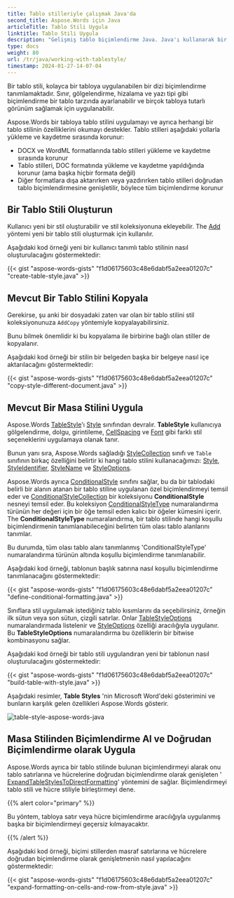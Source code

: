 ```yaml
---
title: Tablo stilleriyle çalışmak Java'da
second_title: Aspose.Words için Java
articleTitle: Tablo Stili Uygula
linktitle: Tablo Stili Uygula
description: "Gelişmiş tablo biçimlendirme Java. Java'ı kullanarak bir tablo stili oluşturun. Gelişmiş tablo biçimlendirmesine giriş, Tablo stilleri Java kullanarak."
type: docs
weight: 80
url: /tr/java/working-with-tablestyle/
timestamp: 2024-01-27-14-07-04
---
```


Bir tablo stili, kolayca bir tabloya uygulanabilen bir dizi biçimlendirme tanımlamaktadır. Sınır, gölgelendirme, hizalama ve yazı tipi gibi biçimlendirme bir tablo tarzında ayarlanabilir ve birçok tabloya tutarlı görünüm sağlamak için uygulanabilir.

Aspose.Words bir tabloya tablo stilini uygulamayı ve ayrıca herhangi bir tablo stilinin özelliklerini okumayı destekler. Tablo stilleri aşağıdaki yollarla yükleme ve kaydetme sırasında korunur:

- DOCX ve WordML formatlarında tablo stilleri yükleme ve kaydetme sırasında korunur
- Tablo stilleri, DOC formatında yükleme ve kaydetme yapıldığında korunur (ama başka hiçbir formata değil)
- Diğer formatlara dışa aktarırken veya yazdırırken tablo stilleri doğrudan tablo biçimlendirmesine genişletilir, böylece tüm biçimlendirme korunur

## Bir Tablo Stili Oluşturun

Kullanıcı yeni bir stil oluşturabilir ve stil koleksiyonuna ekleyebilir. The [Add](https://reference.aspose.com/words/java/com.aspose.words/stylecollection/) yöntemi yeni bir tablo stili oluşturmak için kullanılır.

Aşağıdaki kod örneği yeni bir kullanıcı tanımlı tablo stilinin nasıl oluşturulacağını göstermektedir:

{{< gist "aspose-words-gists" "f1d06175603c48e6dabf5a2eea01207c" "create-table-style.java" >}}

## Mevcut Bir Tablo Stilini Kopyala

Gerekirse, şu anki bir dosyadaki zaten var olan bir tablo stilini stil koleksiyonunuza `AddCopy` yöntemiyle kopyalayabilirsiniz.

Bunu bilmek önemlidir ki bu kopyalama ile birbirine bağlı olan stiller de kopyalanır.

Aşağıdaki kod örneği bir stilin bir belgeden başka bir belgeye nasıl içe aktarılacağını göstermektedir:

{{< gist "aspose-words-gists" "f1d06175603c48e6dabf5a2eea01207c" "copy-style-different-document.java" >}}

## Mevcut Bir Masa Stilini Uygula

Aspose.Words [TableStyle](https://reference.aspose.com/words/java/com.aspose.words/tablestyle/)'ı [Style](https://reference.aspose.com/words/java/com.aspose.words/style/) sınıfından devralır. **TableStyle** kullanıcıya gölgelendirme, dolgu, girintileme, [CellSpacing](https://reference.aspose.com/words/java/com.aspose.words/tablestyle/#getCellSpacing) ve [Font](https://reference.aspose.com/words/java/com.aspose.words/tablestyle/#getFont) gibi farklı stil seçeneklerini uygulamaya olanak tanır.

Bunun yanı sıra, Aspose.Words sağladığı [StyleCollection](https://reference.aspose.com/words/java/com.aspose.words/stylecollection/) sınıfı ve `Table` sınıfının birkaç özelliğini belirtir ki hangi tablo stilini kullanacağımızı: [Style](https://reference.aspose.com/words/java/com.aspose.words/table/#getStyle), [StyleIdentifier](https://reference.aspose.com/words/java/com.aspose.words/table/#setStyleIdentifier-int), [StyleName](https://reference.aspose.com/words/java/com.aspose.words/table/#getStyleName) ve [StyleOptions](https://reference.aspose.com/words/java/com.aspose.words/table/#setStyleOptions-int).

Aspose.Words ayrıca [ConditionalStyle](https://reference.aspose.com/words/java/com.aspose.words/conditionalstyle/) sınıfını sağlar, bu da bir tablodaki belirli bir alanın atanan bir tablo stiline uygulanan özel biçimlendirmeyi temsil eder ve [ConditionalStyleCollection](https://reference.aspose.com/words/java/com.aspose.words/conditionalstylecollection/) bir koleksiyonu **ConditionalStyle** nesneyi temsil eder. Bu koleksiyon [ConditionalStyleType](https://reference.aspose.com/words/java/com.aspose.words/conditionalstyletype/) numaralandırma türünün her değeri için bir öğe temsil eden kalıcı bir öğeler kümesini içerir. The **ConditionalStyleType** numaralandırma, bir tablo stilinde hangi koşullu biçimlendirmenin tanımlanabileceğini belirten tüm olası tablo alanlarını tanımlar.

Bu durumda, tüm olası tablo alanı tanımlanmış 'ConditionalStyleType' numaralandırma türünün altında koşullu biçimlendirme tanımlanabilir.

Aşağıdaki kod örneği, tablonun başlık satırına nasıl koşullu biçimlendirme tanımlanacağını göstermektedir:

{{< gist "aspose-words-gists" "f1d06175603c48e6dabf5a2eea01207c" "define-conditional-formatting.java" >}}

Sınıflara stil uygulamak istediğiniz tablo kısımlarını da seçebilirsiniz, örneğin ilk sütun veya son sütun, çizgili satırlar. Onlar [TableStyleOptions](https://reference.aspose.com/words/java/com.aspose.words/tablestyleoptions/) numaralandırmada listelenir ve [StyleOptions](https://reference.aspose.com/words/java/com.aspose.words/table/#getStyleOptions) özelliği aracılığıyla uygulanır. Bu **TableStyleOptions** numaralandırma bu özelliklerin bir bitwise kombinasyonu sağlar.

Aşağıdaki kod örneği bir tablo stili uygulandıran yeni bir tablonun nasıl oluşturulacağını göstermektedir:

{{< gist "aspose-words-gists" "f1d06175603c48e6dabf5a2eea01207c" "build-table-with-style.java" >}}

Aşağıdaki resimler, **Table Styles** 'nin Microsoft Word'deki gösterimini ve bunların karşılık gelen özellikleri Aspose.Words gösterir.

![table-style-aspose-words-java](working-with-table-styles-1.png)

## Masa Stilinden Biçimlendirme Al ve Doğrudan Biçimlendirme olarak Uygula

Aspose.Words ayrıca bir tablo stilinde bulunan biçimlendirmeyi alarak onu tablo satırlarına ve hücrelerine doğrudan biçimlendirme olarak genişleten ' [ExpandTableStylesToDirectFormatting](https://reference.aspose.com/words/java/com.aspose.words/document/#expandTableStylesToDirectFormatting)' yöntemini de sağlar. Biçimlendirmeyi tablo stili ve hücre stiliyle birleştirmeyi dene.

{{% alert color="primary" %}}

Bu yöntem, tabloya satır veya hücre biçimlendirme aracılığıyla uygulanmış başka bir biçimlendirmeyi geçersiz kılmayacaktır.

{{% /alert %}}

Aşağıdaki kod örneği, biçimi stillerden masraf satırlarına ve hücrelere doğrudan biçimlendirme olarak genişletmenin nasıl yapılacağını göstermektedir:

{{< gist "aspose-words-gists" "f1d06175603c48e6dabf5a2eea01207c" "expand-formatting-on-cells-and-row-from-style.java" >}}
